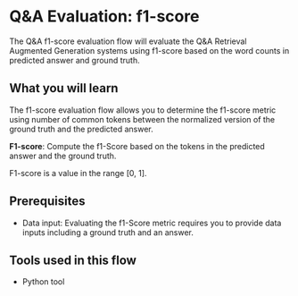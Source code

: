 # Q&A Evaluation: f1-score

The Q&A f1-score evaluation flow will evaluate the Q&A Retrieval Augmented Generation systems using f1-score based on the word counts in predicted answer and ground truth.

## What you will learn

The f1-score evaluation flow allows you to determine the f1-score metric using number of common tokens between the normalized version of the ground truth and the predicted answer.

**F1-score**: Compute the f1-Score based on the tokens in the predicted answer and the ground truth.

 F1-score is a value in the range [0, 1]. 

## Prerequisites

- Data input: Evaluating the f1-Score metric requires you to provide data inputs including a ground truth and an answer. 

## Tools used in this flow
- Python tool
